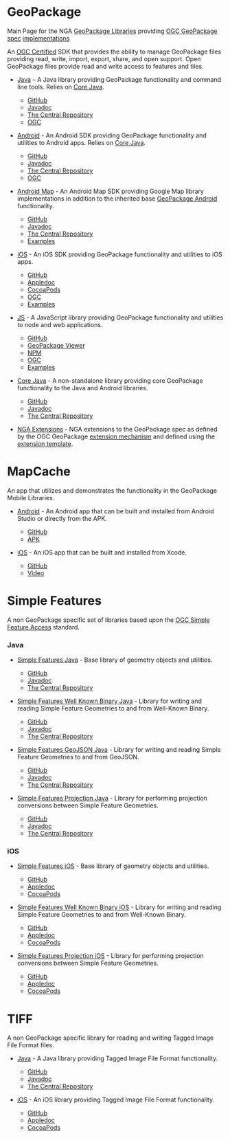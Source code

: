 # GeoPackage
Main Page for the NGA [GeoPackage Libraries](http://ngageoint.github.io/GeoPackage/) providing [OGC GeoPackage](http://www.geopackage.org/) [spec](http://www.geopackage.org/spec) [implementations](http://www.geopackage.org/implementations.html)

An [OGC Certified](http://www.opengeospatial.org/resource/products?specid=&speclist=&org_match=US+National+Geospatial-Intelligence+Agency&orglist=US+National+Geospatial-Intelligence+Agency&display_opt=1&specfiltered=1) SDK that provides the ability to manage GeoPackage files providing read, write, import, export, share, and open support. Open GeoPackage files provide read and write access to features and tiles.

- [Java](http://ngageoint.github.io/geopackage-java/) – A Java library providing GeoPackage functionality and command line tools. Relies on [Core Java](https://github.com/ngageoint/geopackage-core-java).
  - [GitHub](https://github.com/ngageoint/geopackage-java)
  - [Javadoc](http://ngageoint.github.io/geopackage-java/docs/api/)
  - [The Central Repository](http://search.maven.org/#artifactdetails|mil.nga.geopackage|geopackage|3.0.2|jar)
  - [OGC](http://www.opengeospatial.org/resource/products/details/?pid=1487)

- [Android](http://ngageoint.github.io/geopackage-android/) - An Android SDK providing GeoPackage functionality and utilities to Android apps. Relies on [Core Java](https://github.com/ngageoint/geopackage-core-java).
  - [GitHub](https://github.com/ngageoint/geopackage-android)
  - [Javadoc](http://ngageoint.github.io/geopackage-android/docs/api/)
  - [The Central Repository](http://search.maven.org/#artifactdetails|mil.nga.geopackage|geopackage-android|3.0.2|aar)
  - [OGC](http://www.opengeospatial.org/resource/products/details/?pid=1488)

- [Android Map](http://ngageoint.github.io/geopackage-android-map/) - An Android Map SDK providing Google Map library implementations in addition to the inherited base [GeoPackage Android](https://github.com/ngageoint/geopackage-android/) functionality.
  - [GitHub](https://github.com/ngageoint/geopackage-android-map)
  - [Javadoc](http://ngageoint.github.io/geopackage-android-map/docs/api/)
  - [The Central Repository](http://search.maven.org/#artifactdetails|mil.nga.geopackage.map|geopackage-android-map|3.0.2|aar)
  - [Examples](https://github.com/ngageoint/geopackage-android-map/tree/master/docs/examples)

- [iOS](http://ngageoint.github.io/geopackage-ios/) - An iOS SDK providing GeoPackage functionality and utilities to iOS apps.
  - [GitHub](https://github.com/ngageoint/geopackage-ios)
  - [Appledoc](http://ngageoint.github.io/geopackage-ios/docs/api)
  - [CocoaPods](https://cocoapods.org/pods/geopackage-ios)
  - [OGC](http://www.opengeospatial.org/resource/products/details/?pid=1489)
  - [Examples](https://github.com/ngageoint/geopackage-ios/tree/master/docs/examples)

- [JS](http://ngageoint.github.io/geopackage-js/) - A JavaScript library providing GeoPackage functionality and utilities to node and web applications.
  - [GitHub](https://github.com/ngageoint/geopackage-js)
  - [GeoPackage Viewer](http://ngageoint.github.io/geopackage-js/)
  - [NPM](https://www.npmjs.com/package/@ngageoint/geopackage)
  - [OGC](http://www.opengeospatial.org/resource/products/details/?pid=1492)
  - [Examples](https://github.com/ngageoint/geopackage-js/tree/master/docs/examples)

- [Core Java](http://ngageoint.github.io/geopackage-core-java/) - A non-standalone library providing core GeoPackage functionality to the Java and Android libraries.
  - [GitHub](https://github.com/ngageoint/geopackage-core-java)
  - [Javadoc](http://ngageoint.github.io/geopackage-core-java/docs/api/)
  - [The Central Repository](http://search.maven.org/#artifactdetails|mil.nga.geopackage|geopackage-core|3.0.2|jar)

- [NGA Extensions](http://ngageoint.github.io/GeoPackage/docs/extensions/) - NGA extensions to the GeoPackage spec as defined by the OGC GeoPackage [extension mechanism](http://www.geopackage.org/spec/#_extension_mechanism) and defined using the [extension template](http://www.geopackage.org/spec/#extension_template).

# MapCache

An app that utilizes and demonstrates the functionality in the GeoPackage Mobile Libraries.

- [Android](http://ngageoint.github.io/geopackage-mapcache-android) - An Android app that can be built and installed from Android Studio or directly from the APK.
  - [GitHub](https://github.com/ngageoint/geopackage-mapcache-android)
  - [APK](https://github.com/ngageoint/geopackage-mapcache-android/releases/download/1.21/mapcache-1.21.apk)

- [iOS](http://ngageoint.github.io/geopackage-mapcache-ios) - An iOS app that can be built and installed from Xcode.
  - [GitHub](https://github.com/ngageoint/geopackage-mapcache-ios)
  - [Video](https://owncloud.devops.geointservices.io/index.php/s/Q9Z8wdP7d40empT)

# Simple Features

A non GeoPackage specific set of libraries based upon the [OGC Simple Feature Access](http://www.opengeospatial.org/standards/sfa) standard.

### Java

- [Simple Features Java](http://ngageoint.github.io/simple-features-java/) - Base library of geometry objects and utilities.
  - [GitHub](https://github.com/ngageoint/simple-features-java)
  - [Javadoc](http://ngageoint.github.io/simple-features-java/docs/api/)
  - [The Central Repository](http://search.maven.org/#artifactdetails|mil.nga|sf|2.0.0|jar)

- [Simple Features Well Known Binary Java](http://ngageoint.github.io/simple-features-wkb-java/) - Library for writing and reading Simple Feature Geometries to and from Well-Known Binary.
  - [GitHub](https://github.com/ngageoint/simple-features-wkb-java)
  - [Javadoc](http://ngageoint.github.io/simple-features-wkb-java/docs/api/)
  - [The Central Repository](http://search.maven.org/#artifactdetails|mil.nga.sf|sf-wkb|2.0.0|jar)

- [Simple Features GeoJSON Java](http://ngageoint.github.io/simple-features-geojson-java/) - Library for writing and reading Simple Feature Geometries to and from GeoJSON.
  - [GitHub](https://github.com/ngageoint/simple-features-geojson-java)
  - [Javadoc](http://ngageoint.github.io/simple-features-geojson-java/docs/api/)
  - [The Central Repository](http://search.maven.org/#artifactdetails|mil.nga.sf|sf-geojson|2.0.0|jar)

- [Simple Features Projection Java](http://ngageoint.github.io/simple-features-proj-java/) - Library for performing projection conversions between Simple Feature Geometries.
  - [GitHub](https://github.com/ngageoint/simple-features-proj-java)
  - [Javadoc](http://ngageoint.github.io/simple-features-proj-java/docs/api/)
  - [The Central Repository](http://search.maven.org/#artifactdetails|mil.nga.sf|sf-proj|2.0.0|jar)

### iOS

- [Simple Features iOS](http://ngageoint.github.io/simple-features-ios/) - Base library of geometry objects and utilities.
  - [GitHub](https://github.com/ngageoint/simple-features-ios)
  - [Appledoc](http://ngageoint.github.io/simple-features-ios/docs/api)
  - [CocoaPods](https://cocoapods.org/pods/sf-ios)

- [Simple Features Well Known Binary iOS](http://ngageoint.github.io/simple-features-wkb-ios/) - Library for writing and reading Simple Feature Geometries to and from Well-Known Binary.
  - [GitHub](https://github.com/ngageoint/simple-features-wkb-ios)
  - [Appledoc](http://ngageoint.github.io/simple-features-wkb-ios/docs/api)
  - [CocoaPods](https://cocoapods.org/pods/sf-wkb-ios)

- [Simple Features Projection iOS](http://ngageoint.github.io/simple-features-proj-ios/) - Library for performing projection conversions between Simple Feature Geometries.
  - [GitHub](https://github.com/ngageoint/simple-features-proj-ios)
  - [Appledoc](http://ngageoint.github.io/simple-features-proj-ios/docs/api)
  - [CocoaPods](https://cocoapods.org/pods/sf-proj-ios)

# TIFF

A non GeoPackage specific library for reading and writing Tagged Image File Format files.

- [Java](http://ngageoint.github.io/tiff-java/) - A Java library providing Tagged Image File Format functionality.
  - [GitHub](https://github.com/ngageoint/tiff-java)
  - [Javadoc](http://ngageoint.github.io/tiff-java/docs/api/)
  - [The Central Repository](http://search.maven.org/#artifactdetails|mil.nga|tiff|2.0.0|jar)

- [iOS](http://ngageoint.github.io/tiff-ios/) - An iOS library providing Tagged Image File Format functionality.
  - [GitHub](https://github.com/ngageoint/tiff-ios)
  - [Appledoc](http://ngageoint.github.io/tiff-ios/docs/api)
  - [CocoaPods](https://cocoapods.org/pods/tiff-ios)
